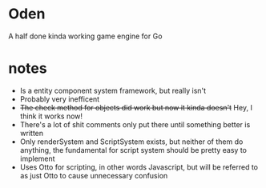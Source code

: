 Oden
====

A half done kinda working game engine for Go 

notes
=====
* Is a entity component system framework, but really isn't
* Probably very inefficent
* ~~The check method for objects did work but now it kinda doesn't~~ Hey, I think it works now!
* There's a lot of shit comments only put there until something better is written
* Only renderSystem and ScriptSystem exists, but neither of them do anything, the fundamental for script system should be pretty easy to implement 
* Uses Otto for scripting, in other words Javascript, but will be referred to as just Otto to cause unnecessary confusion
